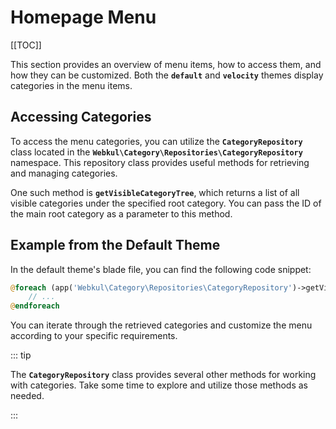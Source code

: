 # Homepage Menu

[[TOC]]

This section provides an overview of menu items, how to access them, and how they can be customized. Both the **`default`** and **`velocity`** themes display categories in the menu items.

## Accessing Categories

To access the menu categories, you can utilize the **`CategoryRepository`** class located in the **`Webkul\Category\Repositories\CategoryRepository`** namespace. This repository class provides useful methods for retrieving and managing categories.

One such method is **`getVisibleCategoryTree`**, which returns a list of all visible categories under the specified root category. You can pass the ID of the main root category as a parameter to this method.

## Example from the Default Theme

In the default theme's blade file, you can find the following code snippet:

```php
@foreach (app('Webkul\Category\Repositories\CategoryRepository')->getVisibleCategoryTree(core()->getCurrentChannel()->root_category_id) as $category)
    // ...
@endforeach
```

You can iterate through the retrieved categories and customize the menu according to your specific requirements.

::: tip

The **`CategoryRepository`** class provides several other methods for working with categories. Take some time to explore and utilize those methods as needed.

:::